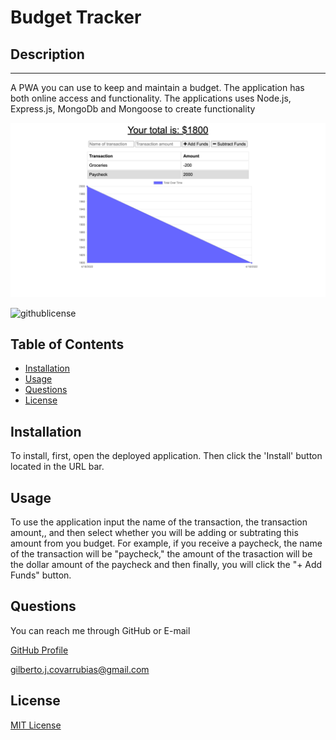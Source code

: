# Budget Tracker

## Description
---
A PWA you can use to keep and maintain a budget. The application has both online access and functionality. The applications uses Node.js, Express.js, MongoDb and Mongoose to create functionality

![Screenshot](./assets/budget-tracker-screenshot.png)

![githublicense](https://shields.io/badge/license-MIT-blue.svg)

## Table of Contents
- [Installation](#installation)
- [Usage](#usage)
- [Questions](#questions)
- [License](#license)

## Installation
To install, first, open the deployed application. Then click the 'Install' button located in the URL bar.

## Usage
To use the application input the name of the transaction, the transaction amount,, and then select whether you will be adding or subtrating this amount from you budget. For example, if you receive a paycheck, the name of the transaction will be "paycheck," the amount of the trasaction will be the dollar amount of the paycheck and then finally, you will click the "+ Add Funds" button.

## Questions
You can reach me through GitHub or E-mail

[GitHub Profile](https://www.github.com/perfect-perfect/)

gilberto.j.covarrubias@gmail.com
    
## License
[MIT License](https://choosealicense.com/licenses/mit/)